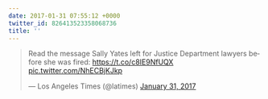 ```yaml
---
date: 2017-01-31 07:55:12 +0000
twitter_id: 826413523358068736
title: ''
---
```


<blockquote class="twitter-tweet"><p lang="en" dir="ltr">Read the message Sally Yates left for Justice Department lawyers before she was fired: <a href="https://t.co/c8IE9NfUQX">https://t.co/c8IE9NfUQX</a> <a href="https://t.co/NhECBjKJkp">pic.twitter.com/NhECBjKJkp</a></p>&mdash; Los Angeles Times (@latimes) <a href="https://twitter.com/latimes/status/826263071580680193?ref_src=twsrc%5Etfw">January 31, 2017</a></blockquote>
<script async src="https://platform.twitter.com/widgets.js" charset="utf-8"></script>
